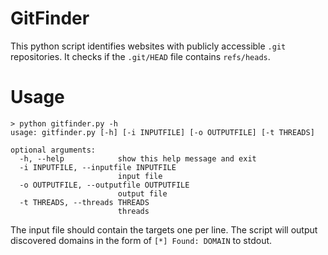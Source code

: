 GitFinder
==============
This python script identifies websites with publicly accessible ```.git``` repositories. 
It checks if the ```.git/HEAD``` file contains ```refs/heads```. 

# Usage

```
> python gitfinder.py -h
usage: gitfinder.py [-h] [-i INPUTFILE] [-o OUTPUTFILE] [-t THREADS]

optional arguments:
  -h, --help            show this help message and exit
  -i INPUTFILE, --inputfile INPUTFILE
                        input file
  -o OUTPUTFILE, --outputfile OUTPUTFILE
                        output file
  -t THREADS, --threads THREADS
                        threads
```

The input file should contain the targets one per line. 
The script will output discovered domains in the form of ```[*] Found: DOMAIN``` to stdout. 